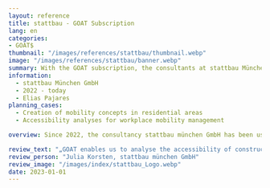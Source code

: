 ```yaml
---
layout: reference
title: stattbau - GOAT Subscription
lang: en
categories:
- GOAT$
thumbnail: "/images/references/stattbau/thumbnail.webp"
image: "/images/references/stattbau/banner.webp"
summary: With the GOAT subscription, the consultants at stattbau München GmbH prepare accessibility analyses for sustainable housing and settlement projects. 
information:
  - stattbau München GmbH
  - 2022 - today
  - Elias Pajares
planning_cases:
  - Creation of mobility concepts in residential areas
  - Accessibility analyses for workplace mobility management

overview: Since 2022, the consultancy stattbau münchen GmbH has been using GOAT as a SaaS subscription to develop accessibility analyses for sustainable residential neighbourhoods. The goal is to use analyses for moderate and sustainable mobility concepts to reduce parking space requirements and improve the livability. With the help of these analyses, the accessibility of public services and mobility offers such as public transport, bikesharing and carsharing is analysed in the shortest possible time. Various planning scenarios are also examined, such as the expansion of mobility services.

review_text: "„GOAT enables us to analyse the accessibility of construction projects in a targeted and efficient manner. The results of the analyses form a clear basis for the development of tailored mobility concepts in residential and commercial construction.“"
review_person: "Julia Korsten, stattbau münchen GmbH"
review_image: "/images/index/stattbau_Logo.webp"
date: 2023-01-01
---
```




